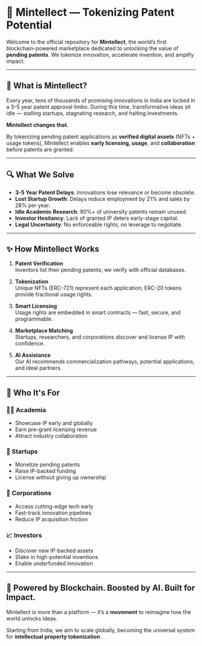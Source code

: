 # 🚀 Mintellect — Tokenizing Patent Potential

Welcome to the official repository for **Mintellect**, the world’s first blockchain-powered marketplace dedicated to unlocking the value of **pending patents**. We tokenize innovation, accelerate invention, and amplify impact.

---

## 🧠 What is Mintellect?

Every year, tens of thousands of promising innovations in India are locked in a 3–5 year patent approval limbo. During this time, transformative ideas sit idle — stalling startups, stagnating research, and halting investments.

**Mintellect changes that.**

By tokenizing pending patent applications as **verified digital assets** (NFTs + usage tokens), Mintellect enables **early licensing, usage**, and **collaboration** before patents are granted.

---

## 🔍 What We Solve

- **3-5 Year Patent Delays**: Innovations lose relevance or become obsolete.
- **Lost Startup Growth**: Delays reduce employment by 21% and sales by 28% per year.
- **Idle Academic Research**: 90%+ of university patents remain unused.
- **Investor Hesitancy**: Lack of granted IP deters early-stage capital.
- **Legal Uncertainty**: No enforceable rights, no leverage to negotiate.

---

## ✨ How Mintellect Works

1. **Patent Verification**  
   Inventors list their pending patents; we verify with official databases.

2. **Tokenization**  
   Unique NFTs (ERC-721) represent each application; ERC-20 tokens provide fractional usage rights.

3. **Smart Licensing**  
   Usage rights are embedded in smart contracts — fast, secure, and programmable.

4. **Marketplace Matching**  
   Startups, researchers, and corporations discover and license IP with confidence.

5. **AI Assistance**  
   Our AI recommends commercialization pathways, potential applications, and ideal partners.

---

## 👥 Who It's For

### 👨‍🎓 Academia
- Showcase IP early and globally
- Earn pre-grant licensing revenue
- Attract industry collaboration

### 🚀 Startups
- Monetize pending patents
- Raise IP-backed funding
- License without giving up ownership

### 💼 Corporations
- Access cutting-edge tech early
- Fast-track innovation pipelines
- Reduce IP acquisition friction

### 📈 Investors
- Discover new IP-backed assets
- Stake in high-potential inventions
- Enable underfunded innovation

---

## 🔗 Powered by Blockchain. Boosted by AI. Built for Impact.

Mintellect is more than a platform — it’s a **movement** to reimagine how the world unlocks ideas.

Starting from India, we aim to scale globally, becoming the universal system for **intellectual property tokenization**.